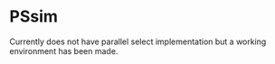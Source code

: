 # PSsim
Currently does not have parallel select implementation but a working
environment has been made. 
